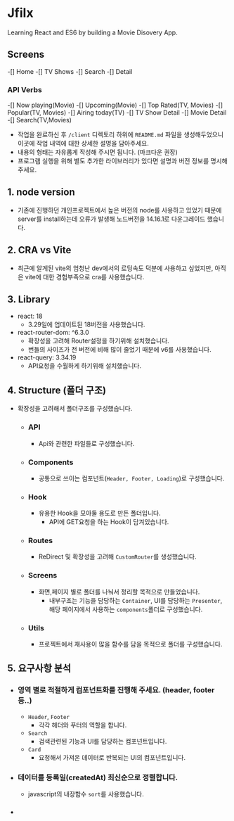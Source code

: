 # Jfilx

Learning React and ES6 by building a Movie Disovery App.

## Screens

-[] Home
-[] TV Shows
-[] Search
-[] Detail

### API Verbs

-[] Now playing(Movie)
-[] Upcoming(Movie)
-[] Top Rated(TV, Movies)
-[] Popular(TV, Movies)
-[] Airing today(TV)
-[] TV Show Detail
-[] Movie Detail
-[] Search(TV,Movies)


- 작업을 완료하신 후 `/client` 디렉토리 하위에 `README.md` 파일을 생성해두었으니 이곳에 작업 내역에 대한 상세한 설명을 담아주세요.
- 내용의 형태는 자유롭게 작성해 주시면 됩니다. (마크다운 권장)
- 프로그램 실행을 위해 별도 추가한 라이브러리가 있다면 설명과 버전 정보를 명시해 주세요.

## 1. node version

- 기존에 진행하던 개인프로젝트에서 높은 버전의 node를 사용하고 있었기 때문에 server를 install하는데 오류가 발생해 노드버전을 14.16.1로 다운그레이드 했습니다.

## 2. CRA vs Vite

- 최근에 알게된 vite의 엄청난 dev에서의 로딩속도 덕분에 사용하고 싶었지만, 아직은 vite에 대한 경험부족으로 cra를 사용했습니다.

## 3. Library

- react: 18
  - 3.29일에 업데이트된 18버전을 사용했습니다.
- react-router-dom: ^6.3.0
  - 확장성을 고려해 Router설정을 하기위해 설치했습니다.
  - 번들의 사이즈가 전 버전에 비해 많이 줄었기 때문에 v6를 사용했습니다.
- react-query: 3.34.19
  - API요청을 수월하게 하기위해 설치했습니다.

## 4. Structure (폴더 구조)

- 확장성을 고려해서 폴더구조를 구성했습니다.
  - ### API
    - Api와 관련한 파일들로 구성했습니다.
  - ### Components
    - 공통으로 쓰이는 컴포넌트(`Header, Footer, Loading`)로 구성했습니다.
  - ### Hook
    - 유용한 Hook을 모아둘 용도로 만든 폴더입니다.
      - API에 GET요청을 하는 Hook이 담겨있습니다.
  - ### Routes
    - ReDirect 및 확장성을 고려해 `CustomRouter`를 생성했습니다.
  - ### Screens
    - 화면,페이지 별로 폴더를 나눠서 정리할 목적으로 만들었습니다.
      - 내부구조는 기능을 담당하는 `Container`, UI를 담당하는 `Presenter`, 해당 페이지에서 사용하는 `components`폴더로 구성했습니다.
  - ### Utils
    - 프로젝트에서 재사용이 많을 함수를 담을 목적으로 폴더를 구성했습니다.

## 5. 요구사항 분석

- ### 영역 별로 적절하게 컴포넌트화를 진행해 주세요. (header, footer 등..)
  - `Header`, `Footer`
    - 각각 헤더와 푸터의 역할을 합니다.
  - `Search`
    - 검색관련된 기능과 UI를 담당하는 컴포넌트입니다.
  - `Card`
    - 요청해서 가져온 데이터로 반복되는 UI의 컴포넌트입니다.

- ### 데이터를 등록일(createdAt) 최신순으로 정렬합니다.
  - javascript의 내장함수 `sort`를 사용했습니다.
  
- ### 
